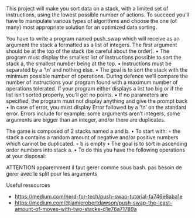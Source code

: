 This project will make you sort data on a stack, with a limited set of instructions, using
the lowest possible number of actions. To succeed you’ll have to manipulate various
types of algorithms and choose the one (of many) most appropriate solution for an
optimized data sorting.

You have to write a program named push_swap which will receive as an argument
the stack a formatted as a list of integers. The first argument should be at the top
of the stack (be careful about the order).
• The program must display the smallest list of instructions possible to sort the stack
a, the smallest number being at the top.
• Instructions must be separated by a ’\n’ and nothing else.
• The goal is to sort the stack with the minimum possible number of operations.
During defence we’ll compare the number of instructions your program found with
a maximum number of operations tolerated. If your program either displays a list
too big or if the list isn’t sorted properly, you’ll get no points.
• If no parameters are specified, the program must not display anything and give the
prompt back
• In case of error, you must display Error followed by a ’\n’ on the standard error.
Errors include for example: some arguments aren’t integers, some arguments are
bigger than an integer, and/or there are duplicates.

The game is composed of 2 stacks named a and b.
• To start with:
◦ the stack a contains a random amount of negative and/or positive numbers
which cannot be duplicated.
◦ b is empty
• The goal is to sort in ascending order numbers into stack a.
• To do this you have the following operations at your disposal:


ATTENTION apparemment il faut gerer comme sous bash. pas besoin de gerer avec le split pour les arguments

Useful ressources 
- https://medium.com/nerd-for-tech/push-swap-tutorial-fa746e6aba1e
- https://medium.com/@jamierobertdawson/push-swap-the-least-amount-of-moves-with-two-stacks-d1e76a71789a